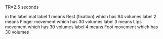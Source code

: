 TR=2.5 seconds

in the label.mat
label 1 means Rest (fixation) which has 94 volumes
label 2 means Finger movement which has 30 volumes
label 3 means Lips movement which has 30 volumes
label 4 means Foot movement which has 30 volumes




